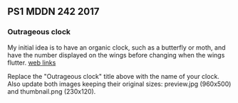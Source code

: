 ## PS1 MDDN 242 2017

### Outrageous clock

My initial idea is to have an organic clock, such as a butterfly or moth, and have the number displayed on the wings before changing when the wings flutter.
[web links](https://en.wikipedia.org/wiki/Diaethria_anna)


Replace the "Outrageous clock" title above with the name of
your clock. Also update both images keeping their original sizes:
preview.jpg (960x500) and thumbnail.png (230x120).